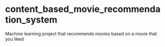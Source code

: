 # content_based_movie_recommendation_system
Machine learning project that recommends movies based on a movie that you liked

